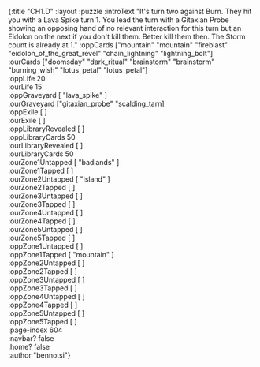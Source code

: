 {:title "CH1.D"
 :layout :puzzle
 :introText "It's turn two against Burn. They hit you with a Lava
 Spike turn 1. You lead the turn with a Gitaxian Probe showing an
 opposing hand of no relevant interaction for this turn but an
 Eidolon on the next if you don't kill them. Better kill them then.
 The Storm count is already at 1."
 :oppCards ["mountain" "mountain" "fireblast" "eidolon_of_the_great_revel" "chain_lightning" "lightning_bolt"]  
 :ourCards ["doomsday" "dark_ritual" "brainstorm" "brainstorm" "burning_wish" "lotus_petal" "lotus_petal"]  
 :oppLife 20  
 :ourLife 15  
 :oppGraveyard [ "lava_spike" ]  
 :ourGraveyard ["gitaxian_probe" "scalding_tarn]  
 :oppExile [ ]  
 :ourExile [ ]  
 :oppLibraryRevealed [ ]  
 :oppLibraryCards 50  
 :ourLibraryRevealed [ ]  
 :ourLibraryCards 50  
 :ourZone1Untapped [ "badlands" ]  
 :ourZone1Tapped [ ]  
 :ourZone2Untapped [ "island" ]  
 :ourZone2Tapped [ ]  
 :ourZone3Untapped [ ]  
 :ourZone3Tapped [ ]  
 :ourZone4Untapped [ ]  
 :ourZone4Tapped [ ]  
 :ourZone5Untapped [ ]  
 :ourZone5Tapped [ ]  
 :oppZone1Untapped [ ]  
 :oppZone1Tapped [ "mountain" ]  
 :oppZone2Untapped [ ]  
 :oppZone2Tapped [ ]  
 :oppZone3Untapped [ ]  
 :oppZone3Tapped [ ]  
 :oppZone4Untapped [ ]  
 :oppZone4Tapped [ ]  
 :oppZone5Untapped [ ]  
 :oppZone5Tapped [ ]  
 :page-index 604  
 :navbar? false  
 :home? false  
 :author "bennotsi"}  
